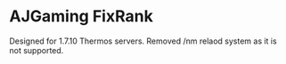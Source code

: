 # AJGaming FixRank
Designed for 1.7.10 Thermos servers. Removed /nm relaod system as it is not supported.
